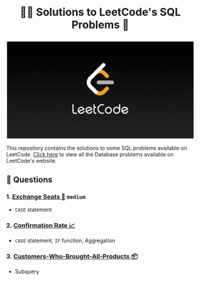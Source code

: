 # <p align="center" style="margin-top: 0px;"> 👨‍💻 Solutions to LeetCode's SQL Problems 📝

<p align="center">
  <img src="leetcode.png" alt="LeetCode Logo">
</p>


This repository contains the solutions to some SQL problems available on LeetCode. <a href ="https://leetcode.com/problemset/database/">Click here</a> to view all the Database problems available on LeetCode's website.

## 🧾 Questions
### 1. [Exchange Seats 💺](#Exchange-Seats) `medium`
* `CASE` statement 

### 2. [Confirmation Rate 📈](Confirmation-Rate)
* `CASE` statement, `IF` function, Aggregation

### 3. [Customers-Who-Brought-All-Products 📦](Customers-Who-Brought-All-Products)
* Subquery